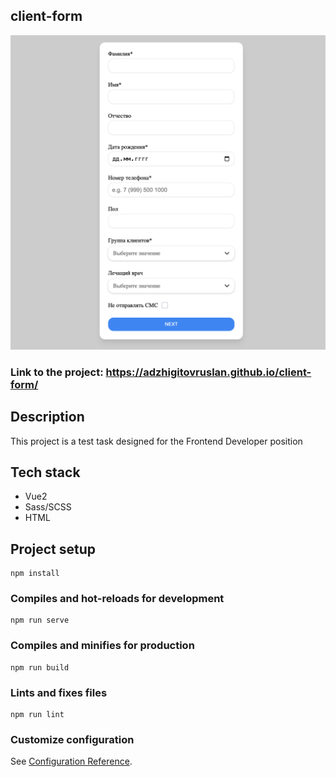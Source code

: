 ## client-form

<img src="./screenshot.png">

### Link to the project: https://adzhigitovruslan.github.io/client-form/

## Description

This project is a test task designed for the Frontend Developer position

## Tech stack

- Vue2
- Sass/SCSS
- HTML

## Project setup
```
npm install
```

### Compiles and hot-reloads for development
```
npm run serve
```

### Compiles and minifies for production
```
npm run build
```

### Lints and fixes files
```
npm run lint
```

### Customize configuration
See [Configuration Reference](https://cli.vuejs.org/config/).
